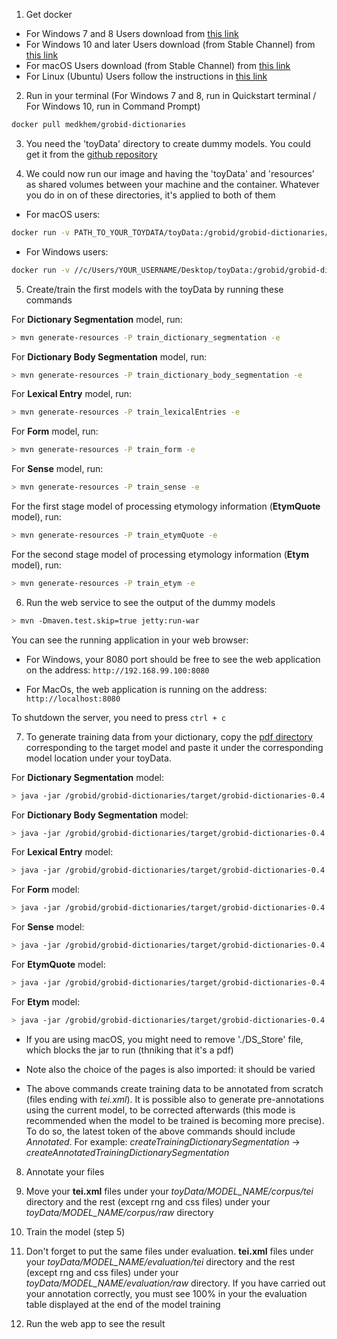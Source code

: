 
1. Get docker 
 * For Windows 7 and 8 Users download from [this link](https://docs.docker.com/toolbox/toolbox_install_windows/)
 * For Windows 10 and later Users download (from Stable Channel) from [this link](https://docs.docker.com/docker-for-windows/install/)
 * For macOS Users download (from Stable Channel) from [this link](https://docs.docker.com/docker-for-mac/install/)
 * For Linux (Ubuntu) Users follow the instructions in [this link](https://docs.docker.com/engine/installation/linux/docker-ce/ubuntu/)
 
2. Run in your terminal (For Windows 7 and 8, run in Quickstart terminal / For Windows 10, run in Command Prompt) 
```bash
docker pull medkhem/grobid-dictionaries
```
3. You need the 'toyData' directory to create dummy models. You could get it from the [github repository](https://github.com/MedKhem/grobid-dictionaries)
 

4. We could now run our image and having the 'toyData' and 'resources' as shared volumes between your machine and the container. Whatever you do in on of these directories, it's applied to both of them

* For macOS users:
```bash
docker run -v PATH_TO_YOUR_TOYDATA/toyData:/grobid/grobid-dictionaries/resources -p 8080:8080 -it medkhem/grobid-dictionaries bash
```

* For Windows users: 
```bash
docker run -v //c/Users/YOUR_USERNAME/Desktop/toyData:/grobid/grobid-dictionaries/resources -p 8080:8080 -it medkhem/grobid-dictionaries bash
```
5. Create/train the first models with the toyData by running these commands

For **Dictionary Segmentation** model, run:
```bash
> mvn generate-resources -P train_dictionary_segmentation -e
```
For **Dictionary Body Segmentation** model, run:
```bash
> mvn generate-resources -P train_dictionary_body_segmentation -e
```
For **Lexical Entry** model, run:
```bash
> mvn generate-resources -P train_lexicalEntries -e
```
For **Form** model, run:
```bash
> mvn generate-resources -P train_form -e
```
For **Sense** model, run:
```bash
> mvn generate-resources -P train_sense -e
```
For the first stage model of processing etymology information (**EtymQuote** model), run:
```bash
> mvn generate-resources -P train_etymQuote -e
```
For the second stage model of processing etymology information (**Etym** model), run:
```bash
> mvn generate-resources -P train_etym -e
```


6. Run the web service to see the output of the dummy models 

```bash
> mvn -Dmaven.test.skip=true jetty:run-war
   ```
You can see the running application in your web browser: 

* For Windows, your 8080 port should be free to see the web application on the address:
```http://192.168.99.100:8080```

* For MacOs, the web application is running on the address:   
```http://localhost:8080```

To shutdown the server, you need to press 
```ctrl + c```
 
7. To generate training data from your dictionary, copy the [pdf directory](https://drive.google.com/drive/folders/1I83_WJeDBwP_076U3OHv_LryiiRV1w9F?usp=sharing) corresponding to the target model and paste it under the corresponding model location under your toyData.   
   
For **Dictionary Segmentation** model:
```bash
> java -jar /grobid/grobid-dictionaries/target/grobid-dictionaries-0.4.3-SNAPSHOT.one-jar.jar -dIn resources/DIRECTORY_OF_YOUR_PDF  -dOut resources -exe createTrainingDictionarySegmentation
```
For **Dictionary Body Segmentation** model:
```bash
> java -jar /grobid/grobid-dictionaries/target/grobid-dictionaries-0.4.3-SNAPSHOT.one-jar.jar -dIn resources/DIRECTORY_OF_YOUR_PDF  -dOut resources -exe createTrainingDictionaryBodySegmentation
```
For **Lexical Entry** model:
```bash
> java -jar /grobid/grobid-dictionaries/target/grobid-dictionaries-0.4.3-SNAPSHOT.one-jar.jar -dIn resources/DIRECTORY_OF_YOUR_PDF  -dOut resources -exe createTrainingLexicalEntry
```
For **Form** model:
```bash
> java -jar /grobid/grobid-dictionaries/target/grobid-dictionaries-0.4.3-SNAPSHOT.one-jar.jar -dIn resources/DIRECTORY_OF_YOUR_PDF  -dOut resources -exe createTrainingForm
```
For **Sense** model:
```bash
> java -jar /grobid/grobid-dictionaries/target/grobid-dictionaries-0.4.3-SNAPSHOT.one-jar.jar -dIn resources/DIRECTORY_OF_YOUR_PDF  -dOut resources -exe createTrainingSense
```
For **EtymQuote** model:
```bash
> java -jar /grobid/grobid-dictionaries/target/grobid-dictionaries-0.4.3-SNAPSHOT.one-jar.jar -dIn resources/DIRECTORY_OF_YOUR_PDF  -dOut resources -exe createTrainingEtymQuote
```
For **Etym** model:
```bash
> java -jar /grobid/grobid-dictionaries/target/grobid-dictionaries-0.4.3-SNAPSHOT.one-jar.jar -dIn resources/DIRECTORY_OF_YOUR_PDF  -dOut resources -exe createTrainingEtym
```

* If you are using macOS, you might need to remove './DS_Store' file, which blocks the jar to run (thniking that it's a pdf)

* Note also the choice of the pages is also imported: it should be varied

* The above commands create training data to be annotated from scratch (files ending with *tei.xml*). 
It is possible also to generate pre-annotations using the current model, to be corrected afterwards (this mode is recommended when the model to be trained is becoming more precise). To do so, the latest token of the above commands should include *Annotated*. 
For example:  *createTrainingDictionarySegmentation* -> *createAnnotatedTrainingDictionarySegmentation*

8. Annotate your files 

9. Move your **tei.xml** files under your _toyData/MODEL_NAME/corpus/tei_ directory and the rest (except rng and css files) under your _toyData/MODEL_NAME/corpus/raw_ directory  

10. Train the model (step 5)

11. Don't forget to put the same files under evaluation. **tei.xml** files under your _toyData/MODEL_NAME/evaluation/tei_ directory and the rest (except rng and css files) under your _toyData/MODEL_NAME/evaluation/raw_ directory. If you have carried out your annotation correctly, you must see 100% in your the evaluation table displayed at the end of the model training  

12. Run the web app to see the result 